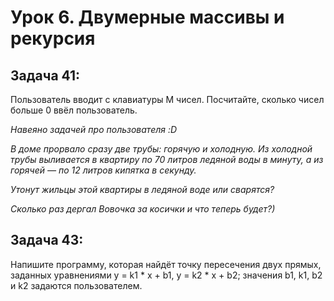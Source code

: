 # Урок 6. Двумерные массивы и рекурсия

## **Задача 41:** 
Пользователь вводит с клавиатуры M чисел. 
Посчитайте, сколько чисел больше 0 ввёл пользователь.

*Навеяно задачей про пользователя :D*

*В доме прорвало сразу две трубы: горячую и холодную. Из холодной трубы выливается в квартиру по 70 литров ледяной воды в минуту, а из горячей — по 12 литров кипятка в секунду.*

*Утонут жильцы этой квартиры в ледяной воде или сварятся?*

*Сколько раз дергал Вовочка за косички и что теперь будет?)*

## __Задача 43:__
Напишите программу, которая найдёт точку пересечения двух прямых, заданных уравнениями y = k1 * x + b1, y = k2 * x + b2; значения b1, k1, b2 и k2 задаются пользователем.